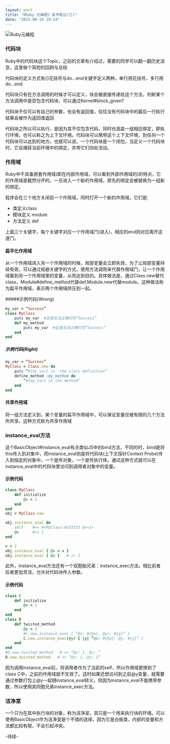 ```yaml
---
layout: post
title: "《Ruby 元编程》读书笔记(三)"
date: "2015-08-19 19:14"
---
```


![Ruby元编程]({{site.IMG_PATH}}/metaprogramming-1.jpg)

### 代码块

Ruby中的代码块这个Topic，之前的文章有介绍过，需要的同学可以翻一翻历史消息，这里做个简短的回顾与总结

代码块的定义方式有{}花括号与do...end关键字定义两种，单行用花括号，多行用do...end

代码块只有在方法调用的时候才可以定义，块会被直接传递给这个方法，判断某个方法调用中是否包含代码块，可以通过Kernel#block_given?

代码块不仅可以有自己的参数，也会有返回值，往往没有代码块中的最后一行执行结果会被作为返回值返回

代码块之所以可以执行，是因为其不仅包含代码，同时也涵盖一组相应绑定，即执行环境，也可以称之为上下文环境。代码块可以携带这个上下文环境，到任何一个代码块可以达到的地方。也就可以说，一个代码块是一个闭包，当定义一个代码块时，它会捕获当前环境中的绑定，并带它们四处流动。

###  作用域

Ruby中不具备嵌套作用域(即在内部作用域，可以看到外部作用域的)的特点，它的作用域是截然分开的，一旦进入一个新的作用域，原先的绑定会被替换为一组新的绑定。

程序会在三个地方关闭前一个作用域，同时打开一个新的作用域，它们是:

+ 类定义class
+ 模块定义 module
+ 方法定义 def

上面三个关键字，每个关键字对应一个作用域门(进入)，相应的end则对应离开这道门。

#### 扁平化作用域

从一个作用域进入另一个作用域的时候，局部变量会立即失效，为了让局部变量持续有效，可以通过规避关键字的方式，使用方法调用来代替作用域门，让一个作用域看到另一个作用域里的变量，从而达到目的。具体做法是，通过Class.new替代class，Module#define_method代替def,Module.new代替module。这种做法称为扁平作用域，表示两个作用域挤压到一起。

#####示例代码(Wrong)
```ruby
my_var = “Success”
class MyClass
    puts my_var  #这里无法正确打印”Success”
    def my_method
        puts my_var  #这里无法正确打印”Success”
    end
end
```

##### 示例代码(Right)
```ruby
my_var = “Success”
MyClass = Class.new do
    puts “#{my_var} in  the class definition”
    define_method :my_method do
        “#{my_var} in the method”
    end
end
```

#### 共享作用域

将一组方法定义到，某个变量的扁平作用域中，可以保证变量仅被有限的几个方法所共享。这种方式称为共享作用域

### instance_eval方法

这个BasicObject#instance_eval有点类似JS中的bind方法，不同的时，bind是将this传入到对象中，而instance_eval则是将代码块(上下文探针Context Probe)传入到指定的对象中，一个是传对象，一个是传执行体。通过这种方式就可以在instance_eval中的代码块里访问到调用者对象中的变量。

#### 示例代码
```ruby
class MyClass
    def initialize
        @v = 1
    end
end
obj = MyClass.new

obj.instance_eval do
    self    #=> #<MyClass:0x33333 @v=1>
    @v      #=> 1  
end

v = 2
obj.instance_eval { @v = v }
obj.instance_eval { @v }   # => 2
```

此外，instance_eval方法还有一个双胞胎兄弟：instance_exec方法。相比前者后者更加灵活，允许对代码块传入参数。

#### 示例代码
```ruby
class C
    def initialize
        @x = 1
    end
end
class D
    def twisted_method
        @y = 2
        #C.new.instance_eval { “@x: #{@x}, @y>: #{y}” }
        C.new.instance_exec(@y) { |y| “@x: #{@x}, @y: #{y}” }
    end
end
#D.new.twisted_method   # => “@x: 1, @y: ”
D.new.twisted_method   # => “@x: 1, @y: 2”
```

因为调用instance_eval后，将调用者作为了当前的self，所以作用域更换到了class C中，之前的作用域就不生效了。这时如果还想访问到之前@y变量，就需要通过参数打包上@y一起随instance_eval转义，但因为instance_eval不能携带参数，所以使用其同胞兄弟instance_exec方法。

### 洁净室

一个只为在其中执行块的对象，称为洁净室，其只是一个用来执行块的环境。可以使用BasicObject作为洁净室是个不错的选择，因为它是白板类，内部的变量和方法都比较有限，不会引起冲突。

-待续-
